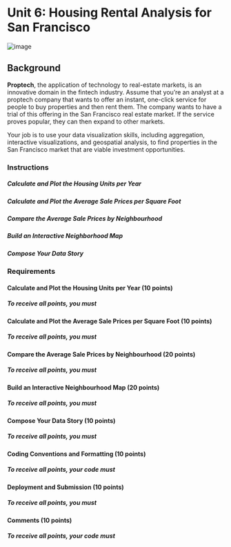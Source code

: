 # Unit 6: Housing Rental Analysis for San Francisco

![image](https://www.google.ca/search?q=san+francisco+skyline&sxsrf=APwXEdcx_jlR2nD2mxlEDZ8C1BEt8rFSNA:1680296273163&source=lnms&tbm=isch&sa=X&ved=2ahUKEwjOs-qzh4f-AhUukYkEHROPDocQ_AUoAXoECAEQAw&biw=1920&bih=961&dpr=1#imgrc=zq_dNMCI30QNVM)

## Background

**Proptech**, the application of technology to real-estate markets, is an innovative domain in the fintech industry. Assume that you’re an analyst at a proptech company that wants to offer an instant, one-click service for people to buy properties and then rent them. The company wants to have a trial of this offering in the San Francisco real estate market. If the service proves popular, they can then expand to other markets.

Your job is to use your data visualization skills, including aggregation, interactive visualizations, and geospatial analysis, to find properties in the San Francisco market that are viable investment opportunities.

### Instructions

##### Calculate and Plot the Housing Units per Year

##### Calculate and Plot the Average Sale Prices per Square Foot

##### Compare the Average Sale Prices by Neighbourhood

##### Build an Interactive Neighborhood Map

##### Compose Your Data Story

### Requirements

#### Calculate and Plot the Housing Units per Year (10 points)

##### To receive all points, you must

#### Calculate and Plot the Average Sale Prices per Square Foot (10 points)

##### To receive all points, you must

#### Compare the Average Sale Prices by Neighbourhood (20 points)

##### To receive all points, you must

#### Build an Interactive Neighbourhood Map (20 points)

##### To receive all points, you must

#### Compose Your Data Story (10 points)

##### To receive all points, you must

#### Coding Conventions and Formatting (10 points)

##### To receive all points, your code must

#### Deployment and Submission (10 points)

##### To receive all points, you must

#### Comments (10 points)

##### To receive all points, your code must
